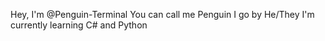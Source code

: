 Hey, I'm @Penguin-Terminal 
You can call me Penguin
I go by He/They
I'm currently learning C# and Python

